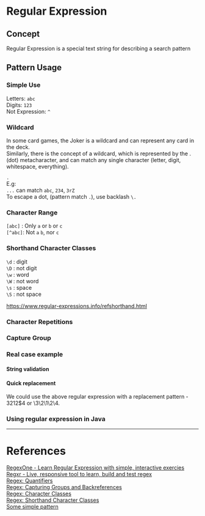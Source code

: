 # Regular Expression
## Concept
Regular Expression is a special text string for describing a search pattern
## Pattern Usage
### Simple Use
Letters: `abc`  
Digits: `123`  
Not Expression: `^`  
### Wildcard
In some card games, the Joker is a wildcard and can represent any card in the deck.  
Similarly, there is the concept of a wildcard, which is represented by the . (dot) metacharacter, and can match any single character (letter, digit, whitespace, everything).

`.`  
E.g:  
`...` can match `abc`, `234`, `3rZ`  
To escape a dot, (pattern match `.`), use backlash `\.`
### Character Range
`[abc]` : Only `a` or `b` or `c`  
`[^abc]`: Not `a` `b`, nor `c`

### Shorthand Character Classes
`\d` : digit  
`\D` : not digit  
`\w` : word  
`\W` : not word  
`\s` : space  
`\S` : not space  

https://www.regular-expressions.info/refshorthand.html

### Character Repetitions

### Capture Group
### Real case example
#### String validation
#### Quick replacement
We could use the above regular expression with a replacement pattern - $3$2$1$2$4 or \3\2\1\2\4.
### Using regular expression in Java

---
# References
[RegexOne - Learn Regular Expression with simple, interactive exercies](https://regexone.com/)  
[Regxr - Live, responsive tool to learn, build and test regex](https://regexr.com/)  
[Regex: Quantifiers](https://www.regular-expressions.info/refrepeat.html)  
[Regex: Capturing Groups and Backreferences](https://www.regular-expressions.info/refcapture.html)  
[Regex: Character Classes](https://www.regular-expressions.info/refcharclass.html)  
[Regex: Shorthand Character Classes](https://www.regular-expressions.info/refshorthand.html)  
[Some simple pattern](https://blog.patricktriest.com/you-should-learn-regex/)  
